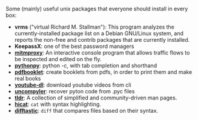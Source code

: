 Some (mainly) useful unix packages that everyone should install in every box:

- **vrms** ("virtual Richard M. Stallman"): This  program  analyzes  the  currently-installed  package list on a Debian GNU/Linux system, and reports the non-free and contrib packages that are currently installed.
- **KeepassX**: one of the best password managers
- **[mitmproxy](http://mitmproxy.org)**: An interactive console program that allows traffic flows to be inspected and edited on the fly.
- **[pythonpy](https://github.com/Russell91/pythonpy)**: python -c, with tab completion and shorthand
- **[pdfbooklet](sourceforge.net/projects/pdfbooklet/)**: create booklets from pdfs, in order to print them and make real books
- **[youtube-dl](https://github.com/rg3/youtube-dl)**: download youtube videos from cli
- **[uncompyler](https://github.com/gstarnberger/uncompyle)**: recover pyton code from .pyc files
- **[tldr](https://github.com/tldr-pages/tldr)**: A collection of simplified and community-driven man pages.
- **[hicat](https://github.com/rstacruz/hicat)**: `cat` with syntax highlighting.
- **[difftastic](https://github.com/Wilfred/difftastic)**: `diff` that compares files based on their syntax.
